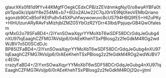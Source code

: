glaurXKs0f81d9fYv44KMgfFOegkCEdxCPB/zZEVdnmkgNy/0/o8wyAYBFa0tpV5paGk/zlpbIY8e254M6+b7+6I2o2AUw22C7qJ0rVE9NjtXeoVEMbQriano
sgonzb90CxB5oFKEtPu8v545XPuhfwywowuvc8cUS794HBQ9fE5+HlZuPKy+HIHUlzunARyRAvFsMizhjblZMZG5YbOzR2YDrr43Ibd/PpjuqvGB4QwOfalesm 
qrMxG2o79SFaBD4+/2iYxnSOwaXqyrYYMoXbT6wSDF58DCrGdqJeGubg4nXU97IqEaaghCZFMG7AVsIjp6/0rAEeKhehTSxPBlosg2z2feGdkM4ROg2wdWJBV7o5D0SCdDJc
BP85lZFaBD4+/2iYxnSOwaXqyrYYMoXbT6wSDF58DCrGdqJeGubg4nXU97IqEaaghCZFMG7AVsIjp6/0rAEeKhehTSxPBlosg2z2feGdkM4ROg2wdWJBV7c4E0Iv
crazyFaBD4+/2iYxnSOwaXqyrYYMoXbT6wSDF58DCrGdqJeGubg4nXU97IqEaaghCZFMG7AVsIjp6/0rAEeKhehTSxPBlosg2z2feGdkM4ROj2Qo=jjtml
